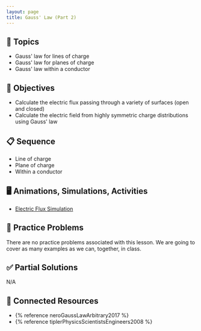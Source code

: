 ```yaml
---
layout: page
title: Gauss' Law (Part 2)
---
```


## 🔖 Topics

* Gauss' law for lines of charge
* Gauss' law for planes of charge
* Gauss' law within a conductor

## 🎯 Objectives

* Calculate the electric flux passing through a variety of surfaces (open and closed)
* Calculate the electric field from highly symmetric charge distributions using Gauss' law

## 📋 Sequence

* Line of charge
* Plane of charge
* Within a conductor

## 🖥️ Animations, Simulations, Activities

* [Electric Flux Simulation](https://www.geogebra.org/m/r7Ue9Nac)

## 📝 Practice Problems

There are no practice problems associated with this lesson. We are going to cover as many examples as we can, together, in class.

## ✅ Partial Solutions

N/A

## 📘 Connected Resources

* {% reference neroGaussLawArbitrary2017 %}
* {% reference tiplerPhysicsScientistsEngineers2008 %}
